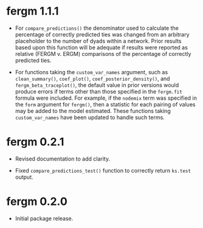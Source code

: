 # fergm 1.1.1
* For `compare_predictions()` the denominator used to calculate the percentage of correctly predicted ties was changed from an arbitrary placeholder to the number of dyads within a network.  Prior results based upon this function will be adequate if results were reported as relative (FERGM v. ERGM) comparisons of the percentage of correctly predicted ties.

* For functions taking the `custom_var_names` argument, such as `clean_summary()`, `coef_plot()`, `coef_posterior_density()`, and `fergm_beta_traceplot()`, the default value in prior versions would produce errors if terms other than those specified in the `fergm.fit` formula were included.  For example, if the `nodemix` term was specified in the `form` argument for `fergm()`, then a statistic for each pairing of values may be added to the model estimated.  These functions taking `custom_var_names` have been updated to handle such terms.  

# fergm 0.2.1
* Revised documentation to add clarity.

* Fixed `compare_predictions_test()` function to correctly return `ks.test` output.

# fergm 0.2.0
* Initial package release.
